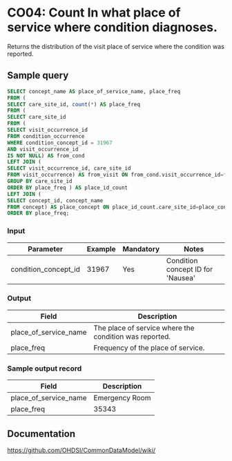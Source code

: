 # CO04: Count In what place of service where condition diagnoses.

Returns the distribution of the visit place of service where the condition was reported.

## Sample query
```sql
SELECT concept_name AS place_of_service_name, place_freq
FROM (
SELECT care_site_id, count(*) AS place_freq
FROM (
SELECT care_site_id
FROM (
SELECT visit_occurrence_id
FROM condition_occurrence
WHERE condition_concept_id = 31967
AND visit_occurrence_id
IS NOT NULL) AS from_cond
LEFT JOIN (
SELECT visit_occurrence_id, care_site_id
FROM visit_occurrence) AS from_visit ON from_cond.visit_occurrence_id=from_visit.visit_occurrence_id )
GROUP BY care_site_id
ORDER BY place_freq ) AS place_id_count
LEFT JOIN (
SELECT concept_id, concept_name
FROM concept) AS place_concept ON place_id_count.care_site_id=place_concept.concept_id
ORDER BY place_freq;
```

### Input

|  Parameter |  Example |  Mandatory |  Notes |
| --- | --- | --- | --- |
| condition_concept_id | 31967 | Yes | Condition concept ID for 'Nausea' |





### Output

|  Field |  Description |
| --- | --- |
| place_of_service_name | The place of service where the condition was reported. |
| place_freq | Frequency of the place of service. |

### Sample output record

|  Field |  Description |
| --- | --- |
| place_of_service_name | Emergency Room |
| place_freq | 35343 |


## Documentation
https://github.com/OHDSI/CommonDataModel/wiki/
